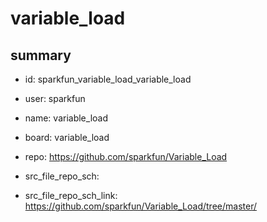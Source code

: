 # variable_load
 
## summary 
* id: sparkfun_variable_load_variable_load
* user: sparkfun
* name: variable_load
* board: variable_load
* repo: https://github.com/sparkfun/Variable_Load



* src_file_repo_sch: 
* src_file_repo_sch_link: https://github.com/sparkfun/Variable_Load/tree/master/




